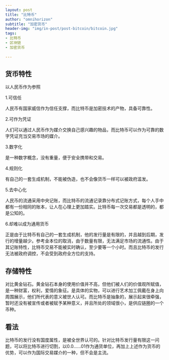 ```yaml
---
layout: post
title: "比特币"
author: "omnihorizon"
subtitle: "加密货币"
header-img: "img/in-post/post-bitcoin/bitcoin.jpg"
tags:
- 比特币
- 区块链
- 加密货币
	
---
```



## 货币特性



以人民币作为参照

1.可信任

人民币有国家威信作为信任支撑，而比特币是加密技术的产物，具备可靠性。

2.可作为凭证

人们可以通过人民币作为媒介交换自己感兴趣的物品，而比特币可以作为可靠的数字凭证充当交易市场的媒介。

3.数字化

是一种数字概念，没有重量，便于安全携带和交易。

4.规则化

有自己的一套生成机制，不能被伪造，也不会像货币一样可以被政府滥发。

5.去中心化

人民币的流通采用中央记账，而比特币的流通记录靠分布式记账方式，每个人手中都有一份相同的账本，让人在心理上更加踏实。比特币每一次交易都是透明的，都是公知的。

6.却难以成为通用货币

正是由于比特币有自己的一套生成机制，他的发行量是有限的，并且越到后期，发行的增量越少。参考金本位的取消，由于数量有限，无法满足市场的流通性。由于其记账特性，比特币交易不能被实时确认，至少要等一个小时。而且比特币的发行无法被政府调控，不会受到政府全方位的支持。


## 存储特性


对比黄金钻石。黄金钻石本身的使用价值并不高，但他们被人们的价值观所赋值，是一种财富，权利，爱情的象征。是具体的实物，可以进行艺术加工佩戴在身上向周围展示，他们所代表的意义被世人认可。而比特币是抽象的，展示起来很牵强，暂时还没有被宣传或者被赋予某种意义，并且所处的领域很小，是供应链圈的一个币种。


## 看法


比特币的发行没有国度属性，是被全世界认可的。针对比特币发行量有限这一问题，可以将比特币进行切割，以0.0……01作为通货单位，再加上上述作为货币的优势，可以作为国际交易媒介的一种，但不会是主流。